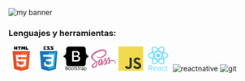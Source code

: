 <p aling="center">
<img src="https://github.com/OctavioTG/OctavioTG/assets/116606873/185f5a51-5f95-4ad9-84d7-d7c9c76df7b2" alt="my banner" />
</p>

<h3 align="left">Lenguajes y herramientas:</h3>
<div align="left" justify-content="space-around">
  <img src="https://raw.githubusercontent.com/devicons/devicon/master/icons/html5/html5-original-wordmark.svg" alt="html5" width="50" height="50"/>
  <img src="https://raw.githubusercontent.com/devicons/devicon/master/icons/css3/css3-original-wordmark.svg" alt="css3" width="50" height="50"/>
  <img src="https://raw.githubusercontent.com/devicons/devicon/master/icons/bootstrap/bootstrap-plain-wordmark.svg" alt="bootstrap" width="50" height="50"/>
  <img src="https://raw.githubusercontent.com/devicons/devicon/master/icons/sass/sass-original.svg" alt="sass" width="50" height="50"/>
  <img src="https://raw.githubusercontent.com/devicons/devicon/master/icons/javascript/javascript-original.svg" alt="javascript" width="50" height="50"/>
  <img src="https://raw.githubusercontent.com/devicons/devicon/master/icons/react/react-original-wordmark.svg" alt="react" width="50" height="50"/>
  <img src="https://reactnative.dev/img/header_logo.svg" alt="reactnative" width="50" height="50"/>
  <img src="https://www.vectorlogo.zone/logos/git-scm/git-scm-icon.svg" alt="git" width="50" height="50"/>
</div>
